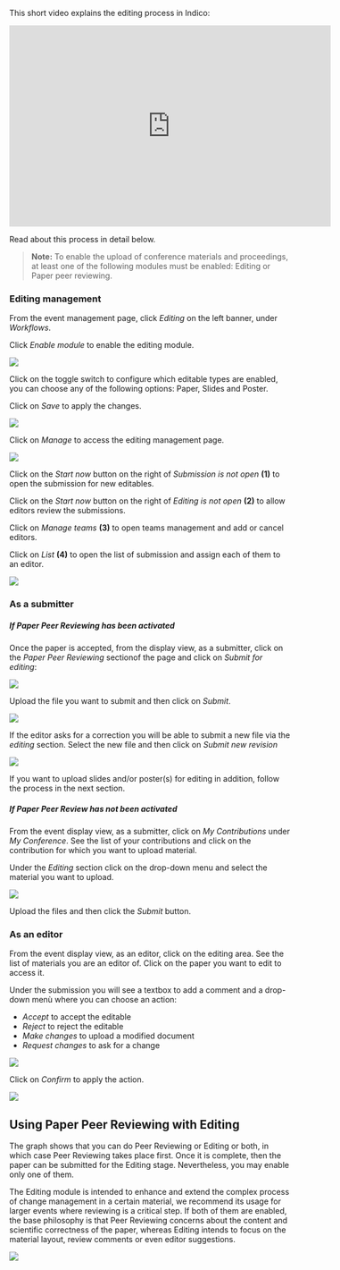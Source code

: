 This short video explains the editing process in Indico:

<iframe width="576" height="360" frameborder="0" src="https://indico.cern.ch/event/943723/attachments/2086212/3507087/editing_rev6.mp4" allowfullscreen></iframe>

Read about this process in detail below.

> **Note:** To enable the upload of conference materials and proceedings, at least one of the following modules must be enabled: Editing or Paper peer reviewing.

### Editing management

From the event management page, click _Editing_ on the left banner, under _Workflows_.

Click _Enable module_ to enable the editing module.

![](../assets/editing/enable_editing.png)

Click on the toggle switch to configure which editable types are enabled, you can choose any of the following options: Paper, Slides and Poster.

Click on _Save_ to apply the changes.

![](../assets/editing/editable_types.png)

Click on _Manage_ to access the editing management page.

![](../assets/editing/editing_manage.png)

Click on the _Start now_ button on the right of _Submission is not open_ **(1)** to open the submission for new editables.

Click on the _Start now_ button on the right of _Editing is not open_ **(2)** to allow editors review the submissions.

Click on _Manage teams_ **(3)** to open teams management and add or cancel editors.

Click on _List_ **(4)** to open the list of submission and assign each of them to an editor.

![](../assets/editing/start_editing.png)


### As a submitter
##### If Paper Peer Reviewing has been activated

Once the paper is accepted, from the display view, as a submitter, click on the _Paper Peer Reviewing_ sectionof the page and click on _Submit for editing_:

![](../assets/editing/editing_submit_paper.png)

Upload the file you want to submit and then click on _Submit_.

![](../assets/editing/editing_submit_paper_2.png)

If the editor asks for a correction you will be able to submit a new file via the _editing_ section.
Select the new file and then click on _Submit new revision_

![](../assets/editing/editing_submit_revision.png)

If you want to upload slides and/or poster(s) for editing in addition, follow the process in the next section. 

##### If Paper Peer Review has not been activated

From the event display view, as a submitter, click on _My Contributions_ under _My Conference_.
See the list of your contributions and click on the contribution for which you want to upload material.

Under the _Editing_ section click on the drop-down menu and select the material you want to upload.

![](../assets/editing/editing_material_submit.png)

Upload the files and then click the _Submit_ button.

### As an editor

From the event display view, as an editor, click on the editing area.
See the list of materials you are an editor of.
Click on the paper you want to edit to access it.

Under the submission you will see a textbox to add a comment and a drop-down menù where you can choose an action:

- _Accept_ to accept the editable
- _Reject_ to reject the editable
- _Make changes_ to upload a modified document
- _Request changes_ to ask for a change

![](../assets/editing/editing_editor.png)

Click on _Confirm_ to apply the action.

![](../assets/editing/editing_editor_confirm.png)

## Using Paper Peer Reviewing with Editing

The graph shows that you can do Peer Reviewing or Editing or both, in which case Peer Reviewing takes place first.  Once it is complete, then the paper can be submitted for the Editing stage. Nevertheless, you may enable only one of them.

The Editing module is intended to enhance and extend the complex process of change management in a certain material, we recommend its usage for larger events where reviewing is a critical step. If both of them are enabled, the base philosophy is that Peer Reviewing concerns about the content and scientific correctness of the paper, whereas Editing intends to focus on the material layout, review comments or even editor suggestions.

![](../assets/editing/editing_workflow_chart.png)

